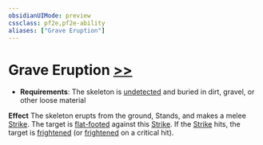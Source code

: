```yaml
---
obsidianUIMode: preview
cssclass: pf2e,pf2e-ability
aliases: ["Grave Eruption"]
---
```

# Grave Eruption [>>](/rules/core-rulebook/chapter-9-playing-the-game.md#Actions "Two-Action")

- **Requirements**: The skeleton is [undetected](/rules/conditions.md#Undetected) and buried in dirt, gravel, or other loose material

**Effect** The skeleton erupts from the ground, Stands, and makes a melee [Strike](/rules/actions/strike.md). The target is [flat-footed](/rules/conditions.md#Flat-footed) against this [Strike](/rules/actions/strike.md). If the [Strike](/rules/actions/strike.md) hits, the target is [frightened](/rules/conditions.md#Frightened) (or [frightened](/rules/conditions.md#Frightened) on a critical hit).